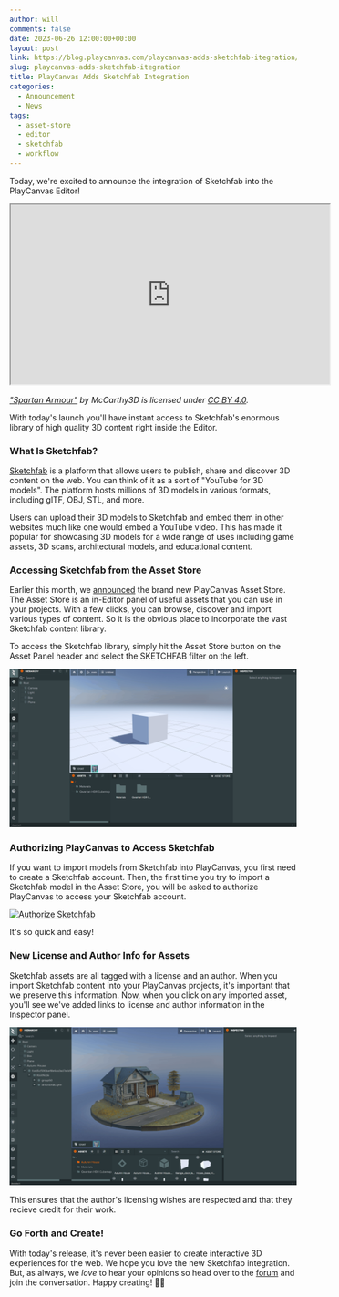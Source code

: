 ```yaml
---
author: will
comments: false
date: 2023-06-26 12:00:00+00:00
layout: post
link: https://blog.playcanvas.com/playcanvas-adds-sketchfab-itegration/
slug: playcanvas-adds-sketchfab-itegration
title: PlayCanvas Adds Sketchfab Integration
categories:
  - Announcement
  - News
tags:
  - asset-store
  - editor
  - sketchfab
  - workflow
---
```


Today, we're excited to announce the integration of Sketchfab into the PlayCanvas Editor!

<div className="iframe-container">
    <iframe loading="lazy" width="560" height="315" src="https://www.youtube.com/embed/A0WOrjrFPXM" title="YouTube video player" allow="accelerometer; autoplay; clipboard-write; encrypted-media; gyroscope; picture-in-picture" allowfullscreen></iframe>
</div>

_["Spartan Armour"](https://skfb.ly/6QVvM) by McCarthy3D is licensed under [CC BY 4.0](https://creativecommons.org/licenses/by/4.0/)._

With today's launch you'll have instant access to Sketchfab's enormous library of high quality 3D content right inside the Editor.

### What Is Sketchfab?

[Sketchfab](https://sketchfab.com/) is a platform that allows users to publish, share and discover 3D content on the web. You can think of it as a sort of "YouTube for 3D models". The platform hosts millions of 3D models in various formats, including glTF, OBJ, STL, and more.

Users can upload their 3D models to Sketchfab and embed them in other websites much like one would embed a YouTube video. This has made it popular for showcasing 3D models for a wide range of uses including game assets, 3D scans, architectural models, and educational content.

### Accessing Sketchfab from the Asset Store

Earlier this month, we [announced](https://blog.playcanvas.com/announcing-the-new-playcanvas-asset-store/) the brand new PlayCanvas Asset Store. The Asset Store is an in-Editor panel of useful assets that you can use in your projects. With a few clicks, you can browse, discover and import various types of content. So it is the obvious place to incorporate the vast Sketchfab content library.

To access the Sketchfab library, simply hit the Asset Store button on the Asset Panel header and select the SKETCHFAB filter on the left.

[![Open Sketchfab](/assets/media/asset-store-sketchfab-open.gif)](/assets/media/asset-store-sketchfab-open.gif)

### Authorizing PlayCanvas to Access Sketchfab

If you want to import models from Sketchfab into PlayCanvas, you first need to create a Sketchfab account. Then, the first time you try to import a Sketchfab model in the Asset Store, you will be asked to authorize PlayCanvas to access your Sketchfab account.

[![Authorize Sketchfab](/assets/media/asset-store-sketchfab-authorize.gif)](/assets/media/asset-store-sketchfab-authorize.gif)

It's so quick and easy!

### New License and Author Info for Assets

Sketchfab assets are all tagged with a license and an author. When you import Sketchfab content into your PlayCanvas projects, it's important that we preserve this information. Now, when you click on any imported asset, you'll see we've added links to license and author information in the Inspector panel.

[![Sketchfab Licenses](/assets/media/asset-store-sketchfab-license.gif)](/assets/media/asset-store-sketchfab-license.gif)

This ensures that the author's licensing wishes are respected and that they recieve credit for their work.

### Go Forth and Create!

With today's release, it's never been easier to create interactive 3D experiences for the web. We hope you love the new Sketchfab integration. But, as always, we *love* to hear your opinions so head over to the [forum](https://forum.playcanvas.com/t/playcanvas-integrates-sketchfab/31885) and join the conversation. Happy creating! 🚧👷